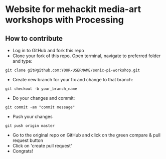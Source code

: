 # Website for mehackit media-art workshops with Processing

## How to contribute

- Log in to GitHub and fork this repo
- Clone your fork of this repo. Open terminal, navigate to preferred folder and type:
```
git clone git@github.com:YOUR-USERNAME/sonic-pi-workshop.git
```
- Create new branch for your fix and change to that branch:
```
git checkout -b your_branch_name
```
- Do your changes and commit:
```
git commit -am "commit message"
```
- Push your changes
```
git push origin master
```
- Go to the original repo on GitHub and click on the green compare & pull request button
- Click on 'create pull request'
- Congrats!
